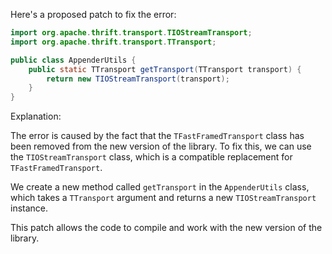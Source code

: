 Here's a proposed patch to fix the error:
```java
import org.apache.thrift.transport.TIOStreamTransport;
import org.apache.thrift.transport.TTransport;

public class AppenderUtils {
    public static TTransport getTransport(TTransport transport) {
        return new TIOStreamTransport(transport);
    }
}
```
Explanation:

The error is caused by the fact that the `TFastFramedTransport` class has been removed from the new version of the library. To fix this, we can use the `TIOStreamTransport` class, which is a compatible replacement for `TFastFramedTransport`.

We create a new method called `getTransport` in the `AppenderUtils` class, which takes a `TTransport` argument and returns a new `TIOStreamTransport` instance.

This patch allows the code to compile and work with the new version of the library.
